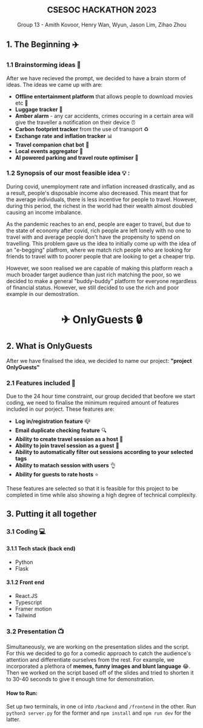 <h2 align="center">CSESOC HACKATHON 2023</h2>




<p style="text-align: center;">Group 13 - Amith Kovoor, Henry Wan, Wyun, Jason Lim, Zihao Zhou</p>

##  **1. The Beginning** :airplane:
### **1.1 Brainstorming ideas** :brain:
After we have recieved the prompt, we decided to have a brain storm of ideas. The ideas we came up with are: 

* **Offline entertainment platform** that allows people to download movies etc :movie_camera:
* **Luggage tracker** :briefcase:
* **Amber alarm** - any car accidents, crimes occuring in a certain area will give the traveller a notification on their device :alarm_clock:
* **Carbon footprint tracker** from the use of  transport :recycle:
* **Exchange rate and inflation tracker** :bar_chart:
* **Travel companion chat bot** :robot:
* **Local events aggregator** :satellite:
* **AI powered parking and travel route optimiser** :red_car:


### **1.2 Synopsis of our most feasible idea** :bulb: :
During covid, unemployment rate and inflation increased drastically, and as a result, people's disposable income also decreased. This meant that for the average individuals, there is less incentive for people to travel. However, during this period, the richest in the world had their wealth almost doubled causing an income imbalance. 

As the pandemic reaches to an end, people are eager to travel, but due to the state of economy after covid, rich people are left lonely with no one to travel with and average people don't have the propensity to spend on travelling. This problem gave us the idea to initially come up with the idea of an "e-begging" platfrom, where we match rich people who are looking for friends to travel with to poorer people that are looking to get a cheaper trip. 

However, we soon realised we are capable of making this platform reach a much broader target audience than just rich matching the poor, so we decided to make a general "buddy-buddy" platform for everyone regardless of financial status. However, we still decided to use the rich and poor example in our demostration.


<h1 align="center">
 <span style="font.style = italics;">&#x2708 OnlyGuests &#x1F512</span>
</h1>

## **2. What is OnlyGuests**

After we have finalised the idea, we decided to name our project: **"project OnlyGuests"**
### **2.1 Features included** :wrench: 
Due to the 24 hour time constraint, our group decided that beofore we start coding, we need to finalise the minimum required amount of features included in our porject. These features are:

* **Log in/registration feature** :mailbox_closed:
* **Email duplicate checking feature** :mag: 
* **Ability to create travel session as a host** :dizzy:
* **Ability to join travel session as a guest** :walking:
* **Ability to automatically filter out sessions according to your selected tags** 
* **Ability to matach session with users** :ok_hand:
* **Ability for guests to rate hosts** :star:

These features are selected so that it is feasible for this project to be completed in time while also showing a high degree of technical complexity.

## **3. Putting it all together**
### **3.1 Coding** :computer:
#### **3.1.1 Tech stack (back end)**


* Python
* Flask

#### **3.1.2 Front end**

* React.JS
* Typescript
* Framer motion
* Tailwind
### **3.2 Presentation** :tv:
Simultaneously, we are working on the presentation slides and the script. For this we decided to go for a comedic approach to catch the audience's attention and differentiate ourselves from the rest. For example, we incorporated a plethora of **memes, funny images and blunt language** :joy:. Then we worked on the script based off of the slides and tried to shorten it to 30-40 seconds to give it enough time for demonstration.


#### How to Run:
Set up two terminals, in one `cd` into `/backend` and `/frontend` in the other. Run `python3 server.py` for the former and `npm install` and `npm run dev` for the latter.
